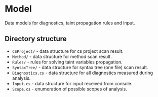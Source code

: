 # Model
Data models for diagnostics, taint propagation rules and input.

## Directory structure
- `CSProject/` - data structure for cs project scan result.
- `Method/` - data structure for method scan result.
- `Rules/` - rules for solving taint variables propagation.
- `SyntaxTree/` - data structure for syntax tree (one file) scan result. 
- `Diagnostics.cs` - data structure for all diagnostics measured during analysis.
- `Input.cs` - data structure for input received from console.
- `Scope.cs` - enumeration of possible scopes of analysis.